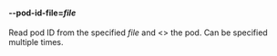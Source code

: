 #### **--pod-id-file**=*file*

Read pod ID from the specified *file* and <<subcommand>> the pod. Can be specified multiple times.
